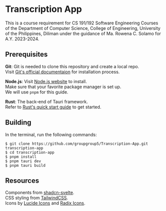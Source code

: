 # Transcription App

This is a course requirement for CS 191/192 Software Engineering Courses of the Department of Computer Science, College of Engineering, University of the Philippines, Diliman under the guidance of Ma. Rowena C. Solamo for A.Y. 2023-2024.

## Prerequisites

**Git**: Git is needed to clone this repository and create a local repo.\
Visit [Git's official documentaion](https://git-scm.com/book/en/v2/Getting-Started-Installing-Git) for installation process.

**Node.js**: Visit [Node.js website](https://nodejs.org/en/download) to install.\
Make sure that your favorite package manager is set up.\
We will use `pnpm` for this guide.

**Rust**: The back-end of Tauri framework.\
Refer to [Rust's quick start guide](https://www.rust-lang.org/learn/get-started) to get started.

## Building

In the terminal, run the following commands:

    $ git clone https://github.com/groupgroup5/Transcription-App.git transcription-app
    $ cd transcription-app
    $ pnpm install
    $ pnpm tauri dev
    $ pnpm tauri build
    
## Resources

Components from [shadcn-svelte](https://www.shadcn-svelte.com/).\
CSS styling from [TailwindCSS](https://tailwindcss.com/). \
Icons by [Lucide Icons](https://lucide.dev/) and [Radix Icons](https://lucide.dev/).
